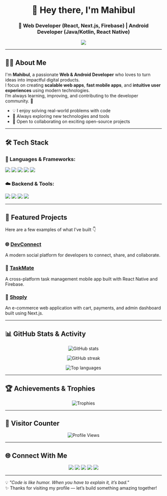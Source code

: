 <!-- Profile README for Mahibul -->

<h1 align="center">👋 Hey there, I'm Mahibul</h1>
<h3 align="center">🚀 Web Developer (React, Next.js, Firebase) | Android Developer (Java/Kotlin, React Native)</h3>

<p align="center">
  <img src="https://readme-typing-svg.herokuapp.com?size=24&center=true&vCenter=true&width=600&lines=💻+Full-Stack+Web+%26+Android+Developer;🚀+Building+Modern+Apps+with+React+and+Next.js;📱+Creating+Native+Mobile+Experiences;🌟+Tech+Enthusiast+%7C+Open+Source+Lover" />
</p>

---

## 🧑‍💻 About Me  

I'm **Mahibul**, a passionate **Web & Android Developer** who loves to turn ideas into impactful digital products.  
I focus on creating **scalable web apps**, **fast mobile apps**, and **intuitive user experiences** using modern technologies.  
I’m always learning, improving, and contributing to the developer community. 🚀

- 💡 I enjoy solving real-world problems with code  
- 🌱 Always exploring new technologies and tools  
- 🤝 Open to collaborating on exciting open-source projects  

---

## 🛠️ Tech Stack

### 🚀 Languages & Frameworks:
<p align="left">
  <img src="https://img.shields.io/badge/React-20232A?style=for-the-badge&logo=react&logoColor=61DAFB" />
  <img src="https://img.shields.io/badge/Next.js-000000?style=for-the-badge&logo=nextdotjs&logoColor=white" />
  <img src="https://img.shields.io/badge/Flutter-02569B?style=for-the-badge&logo=flutter&logoColor=white" />
  <img src="https://img.shields.io/badge/Kotlin-0095D5?style=for-the-badge&logo=kotlin&logoColor=white" />
  <img src="https://img.shields.io/badge/Java-ED8B00?style=for-the-badge&logo=java&logoColor=white" />
</p>

### ☁️ Backend & Tools:
<p align="left">
  <img src="https://img.shields.io/badge/Firebase-FFCA28?style=for-the-badge&logo=firebase&logoColor=black" />
  <img src="https://img.shields.io/badge/Node.js-43853D?style=for-the-badge&logo=node.js&logoColor=white" />
  <img src="https://img.shields.io/badge/Git-F05032?style=for-the-badge&logo=git&logoColor=white" />
  <img src="https://img.shields.io/badge/GitHub-181717?style=for-the-badge&logo=github&logoColor=white" />
</p>

---

## 🚀 Featured Projects

Here are a few examples of what I’ve built 👇

### 🌐 [DevConnect](https://github.com/mahibul-techieX/devconnect)  
A modern social platform for developers to connect, share, and collaborate.

### 📱 [TaskMate](https://github.com/mahibul-techieX/taskmate)  
A cross-platform task management mobile app built with React Native and Firebase.

### 🛒 [Shoply](https://github.com/mahibul-techieX/shoply)  
An e-commerce web application with cart, payments, and admin dashboard built using Next.js.

---

## 📊 GitHub Stats & Activity

<p align="center">
  <img src="https://github-readme-stats.vercel.app/api?username=mahibul-techieX&show_icons=true&theme=radical" alt="GitHub stats" />
</p>

<p align="center">
  <img src="https://github-readme-streak-stats.herokuapp.com/?user=mahibul-techieX&theme=radical" alt="GitHub streak" />
</p>

<p align="center">
  <img src="https://github-readme-stats.vercel.app/api/top-langs/?username=mahibul-techieX&layout=compact&theme=radical" alt="Top languages" />
</p>

---

## 🏆 Achievements & Trophies

<p align="center">
  <img src="https://github-profile-trophy.vercel.app/?username=mahibul-techieX&theme=radical&no-frame=true&margin-w=5&column=7" alt="Trophies" />
</p>

---

## 👀 Visitor Counter  

<p align="center">
  <img src="https://komarev.com/ghpvc/?username=mahibul-techieX&style=for-the-badge&color=brightgreen" alt="Profile Views" />
</p>

---

## 🌐 Connect With Me

<p align="center">
  <a href="https://mahibul.techiex.in" target="_blank"><img src="https://img.shields.io/badge/🌐%20Portfolio-4285F4?style=for-the-badge&logo=google-chrome&logoColor=white" /></a>
  <a href="https://www.linkedin.com/in/mahibul-techiex/" target="_blank"><img src="https://img.shields.io/badge/LinkedIn-0077B5?style=for-the-badge&logo=linkedin&logoColor=white" /></a>
  <a href="https://x.com/its_mahir007?t=7tmiuUK_KJE_HiKESuw39w&s=09" target="_blank"><img src="https://img.shields.io/badge/Twitter-1DA1F2?style=for-the-badge&logo=x&logoColor=white" /></a>
  <a href="https://www.instagram.com/ig_mahibul?igsh=MTY2dHgxOXNzZnJmNQ==" target="_blank"><img src="https://img.shields.io/badge/Instagram-E4405F?style=for-the-badge&logo=instagram&logoColor=white" /></a>
  <a href="https://github.com/mahibul-techieX" target="_blank"><img src="https://img.shields.io/badge/GitHub-181717?style=for-the-badge&logo=github&logoColor=white" /></a>
</p>

---

💡 *"Code is like humor. When you have to explain it, it’s bad."*  
✨ Thanks for visiting my profile — let’s build something amazing together!
